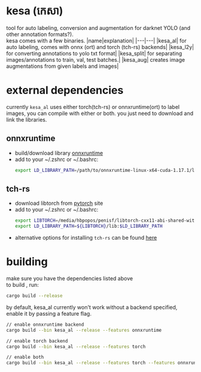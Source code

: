 # kesa (កេសា)
tool for auto labeling, conversion and augmentation for darknet YOLO (and other annotation formats?).<br>
kesa comes with a few binaries.
|name|explanation|
|---|---|
|kesa_al| for auto labeling, comes with onnx (ort) and torch (tch-rs) backends|
|kesa_l2y| for converting annotations to yolo txt format|
|kesa_split| for separating images/annotations to train, val, test batches.|
|kesa_aug| creates image augmentations from given labels and images|


# external dependencies
currently `kesa_al` uses either torch(tch-rs) or onnxruntime(ort) to label images,
you can compile with either or both. you just need to download and link the libraries.
## onnxruntime 
- build/download library [onnxruntime](https://github.com/microsoft/onnxruntime)
- add to your ~/.zshrc or ~/.bashrc:
  ```bash
  export LD_LIBRARY_PATH=/path/to/onnxruntime-linux-x64-cuda-1.17.1/lib${LD_LIBRARY_PATH:+:${LD_LIBRARY_PATH}}
  ```
## tch-rs 
- download libtorch from [pytorch](https://pytorch.org/) site
- add to your ~/.zshrc or ~/.bashrc:
  ```bash
  export LIBTORCH=/media/hbpopos/penisf/libtorch-cxx11-abi-shared-with-deps-2.2.0+cu121/libtorch
  export LD_LIBRARY_PATH=${LIBTORCH}/lib:$LD_LIBRARY_PATH
  ```
- alternative options for installing `tch-rs`  can be found [here](https://github.com/LaurentMazare/tch-rs?tab=readme-ov-file#libtorch-manual-install)

# building 
make sure you have the dependencies listed above <br>
to build , run:
```bash
cargo build --release
```
by default, kesa_al currently won't work without a backend specified, enable it by passing a feature flag.
```bash
// enable onnxruntime backend
cargo build --bin kesa_al --release --features onnxruntime

// enable torch backend
cargo build --bin kesa_al --release --features torch

// enable both
cargo build --bin kesa_al --release --features torch --features onnxruntime
```
